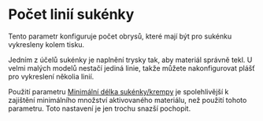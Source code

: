 Počet linií sukénky
====
Tento parametr konfiguruje počet obrysů, které mají být pro sukénku vykresleny kolem tisku.

Jedním z účelů sukénky je naplnění trysky tak, aby materiál správně tekl. U velmi malých modelů nestačí jediná linie, takže můžete nakonfigurovat plášť pro vykreslení několia linií.

Použití parametru [Minimální délka sukénky/krempy](skirt_brim_minimal_length.md) je spolehlivější k zajištění minimálního množství aktivovaného materiálu, než použití tohoto parametru. Toto nastavení je jen trochu snazší pochopit.
